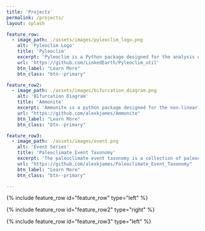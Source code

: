 ```yaml
---
title: 'Projects'
permalink: /projects/
layout: splash

feature_row:
  - image_path: ./assets/images/pyleoclim_logo.png
    alt: 'Pyleoclim Logo'
    title: 'Pyleoclim'
    excerpt: 'Pyleoclim is a Python package designed for the analysis of paleoclimate data.'
    url: 'https://github.com/LinkedEarth/Pyleoclim_util'
    btn_label: "Learn More"
    btn_class: "btn--primary"

feature_row2:
  - image_path: ./assets/images/bifurcation_diagram.png
    alt: 'Bifurcation Diagram'
    title: 'Ammonite'
    excerpt: 'Ammonite is a python package designed for the non-linear timeseries analysis of paleoclimate data. It is an offshoot of the Pyleoclim python package.'
    url: "https://github.com/alexkjames/Ammonite"
    btn_label: "Learn More"
    btn_class: "btn--primary"

feature_row3:
  - image_path: ./assets/images/event.png
    alt: 'Event Series'
    title: 'Paleoclimate Event Taxonomy'
    excerpt: 'The paleoclimate event taxonomy is a collection of paleoclimate timeseries with labelled events.'
    url: "https://github.com/alexkjames/Paleoclimate_Event_Taxonomy"
    btn_label: "Learn More"
    btn_class: "btn--primary"

---
```


{% include feature_row id="feature_row" type="left" %}

{% include feature_row id="feature_row2" type="right" %}

{% include feature_row id="feature_row3" type="left" %}